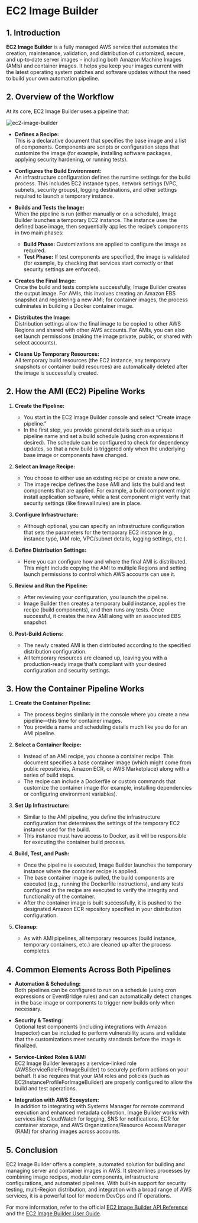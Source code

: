 # EC2 Image Builder

## 1. Introduction

**EC2 Image Builder** is a fully managed AWS service that automates the creation, maintenance, validation, and distribution of customized, secure, and up‑to‑date server images – including both Amazon Machine Images (AMIs) and container images. It helps you keep your images current with the latest operating system patches and software updates without the need to build your own automation pipeline.

## 2. Overview of the Workflow

At its core, EC2 Image Builder uses a pipeline that:

![ec2-image-builder](./_assets/ec2-image-builder.png)

- **Defines a Recipe:**  
	This is a declarative document that specifies the base image and a list of components. Components are scripts or configuration steps that customize the image (for example, installing software packages, applying security hardening, or running tests).

- **Configures the Build Environment:**  
	An infrastructure configuration defines the runtime settings for the build process. This includes EC2 instance types, network settings (VPC, subnets, security groups), logging destinations, and other settings required to launch a temporary instance.

- **Builds and Tests the Image:**  
	When the pipeline is run (either manually or on a schedule), Image Builder launches a temporary EC2 instance. The instance uses the defined base image, then sequentially applies the recipe’s components in two main phases:
    - **Build Phase:** Customizations are applied to configure the image as required.
    - **Test Phase:** If test components are specified, the image is validated (for example, by checking that services start correctly or that security settings are enforced).

- **Creates the Final Image:**  
	Once the build and tests complete successfully, Image Builder creates the output image. For AMIs, this involves creating an Amazon EBS snapshot and registering a new AMI; for container images, the process culminates in building a Docker container image.

- **Distributes the Image:**  
	Distribution settings allow the final image to be copied to other AWS Regions and shared with other AWS accounts. For AMIs, you can also set launch permissions (making the image private, public, or shared with select accounts).

- **Cleans Up Temporary Resources:**  
	All temporary build resources (the EC2 instance, any temporary snapshots or container build resources) are automatically deleted after the image is successfully created.

## 2. How the AMI (EC2) Pipeline Works

1. **Create the Pipeline:**    
    - You start in the EC2 Image Builder console and select “Create image pipeline.”
    - In the first step, you provide general details such as a unique pipeline name and set a build schedule (using cron expressions if desired). The schedule can be configured to check for dependency updates, so that a new build is triggered only when the underlying base image or components have changed.

2. **Select an Image Recipe:**
    - You choose to either use an existing recipe or create a new one.
    - The image recipe defines the base AMI and lists the build and test components that are applied. For example, a build component might install application software, while a test component might verify that security settings (like firewall rules) are in place.

3. **Configure Infrastructure:**
    - Although optional, you can specify an infrastructure configuration that sets the parameters for the temporary EC2 instance (e.g., instance type, IAM role, VPC/subnet details, logging settings, etc.).

4. **Define Distribution Settings:**
    - Here you can configure how and where the final AMI is distributed. This might include copying the AMI to multiple Regions and setting launch permissions to control which AWS accounts can use it.

5. **Review and Run the Pipeline:**
    - After reviewing your configuration, you launch the pipeline.
    - Image Builder then creates a temporary build instance, applies the recipe (build components), and then runs any tests. Once successful, it creates the new AMI along with an associated EBS snapshot.

6. **Post-Build Actions:**
    - The newly created AMI is then distributed according to the specified distribution configuration.
    - All temporary resources are cleaned up, leaving you with a production-ready image that’s compliant with your desired configuration and security settings.

## 3. How the Container Pipeline Works

1. **Create the Container Pipeline:**
    - The process begins similarly in the console where you create a new pipeline—this time for container images.
    - You provide a name and scheduling details much like you do for an AMI pipeline.

2. **Select a Container Recipe:**
    - Instead of an AMI recipe, you choose a container recipe. This document specifies a base container image (which might come from public repositories, Amazon ECR, or AWS Marketplace) along with a series of build steps.
    - The recipe can include a Dockerfile or custom commands that customize the container image (for example, installing dependencies or configuring environment variables).

3. **Set Up Infrastructure:**
    - Similar to the AMI pipeline, you define the infrastructure configuration that determines the settings of the temporary EC2 instance used for the build.
    - This instance must have access to Docker, as it will be responsible for executing the container build process.

4. **Build, Test, and Push:**
    - Once the pipeline is executed, Image Builder launches the temporary instance where the container recipe is applied.
    - The base container image is pulled, the build components are executed (e.g., running the Dockerfile instructions), and any tests configured in the recipe are executed to verify the integrity and functionality of the container.
    - After the container image is built successfully, it is pushed to the designated Amazon ECR repository specified in your distribution configuration.

5. **Cleanup:**
    - As with AMI pipelines, all temporary resources (build instance, temporary containers, etc.) are cleaned up after the process completes.

## 4. Common Elements Across Both Pipelines

- **Automation & Scheduling:**  
    Both pipelines can be configured to run on a schedule (using cron expressions or EventBridge rules) and can automatically detect changes in the base image or components to trigger new builds only when necessary.

- **Security & Testing:**  
    Optional test components (including integrations with Amazon Inspector) can be included to perform vulnerability scans and validate that the customizations meet security standards before the image is finalized.

- **Service-Linked Roles & IAM:**  
    EC2 Image Builder leverages a service-linked role (AWSServiceRoleForImageBuilder) to securely perform actions on your behalf. It also requires that your IAM roles and policies (such as EC2InstanceProfileForImageBuilder) are properly configured to allow the build and test operations.

- **Integration with AWS Ecosystem:**  
    In addition to integrating with Systems Manager for remote command execution and enhanced metadata collection, Image Builder works with services like CloudWatch for logging, SNS for notifications, ECR for container storage, and AWS Organizations/Resource Access Manager (RAM) for sharing images across accounts.

## 5. Conclusion

EC2 Image Builder offers a complete, automated solution for building and managing server and container images in AWS. It streamlines processes by combining image recipes, modular components, infrastructure configurations, and automated pipelines. With built‑in support for security testing, multi‑Region distribution, and integration with a broad range of AWS services, it is a powerful tool for modern DevOps and IT operations.

For more information, refer to the official [EC2 Image Builder API Reference](https://docs.aws.amazon.com/imagebuilder/latest/APIReference/Welcome.html) and the [EC2 Image Builder User Guide](https://docs.aws.amazon.com/imagebuilder/latest/userguide/what-is-image-builder.html).
